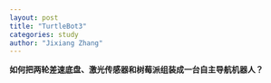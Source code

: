 ```yaml
---
layout: post
title: "TurtleBot3"
categories: study
author: "Jixiang Zhang"
---
```


**如何把两轮差速底盘、激光传感器和树莓派组装成一台自主导航机器人？**